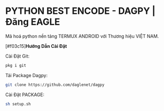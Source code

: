 # PYTHON BEST ENCODE - DAGPY | Đăng EAGLE

Mã hoá python nền tảng TERMUX ANDROID với Thương hiệu VIỆT NAM.

[#f03c15]**Hướng Dẫn Cài Đặt**
 
 
 
Cài Đặt Git:
```bash
pkg i git
```
Tải Package Dagpy:
```bash
git clone https://github.com/daglenet/dagpy
```
Cài Đặt PACKAGE:
```bash
sh setup.sh
```

